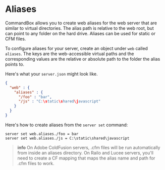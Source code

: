 # Aliases

CommandBox allows you to create web aliases for the web server that are similar to virtual directories.  The alias path is relative to the web root, but can point to any folder on the hard drive.  Aliases can be used for static or CFM files.

To configure aliases for your server, create an object under `web` called `aliases`. The keys are the web-accessible virtual paths and the corresponding values are the relative or absolute path to the folder the alias points to.

Here's what your `server.json` might look like.

```json
{
  "web" : {
    "aliases" : {
      "/foo" : "bar",
      "/js" : "C:\static\shared\javascript"
    }
  }
}
```

Here's how to create aliases from the `server set` command:

```
server set web.aliases./foo = bar
server set web.aliases./js = C:\static\shared\javascript
```

> **info** On Adobe ColdFusion servers, .cfm files will be run automatically from inside an aliases directory.  On Railo and Lucee servers, you'll need to create a CF mapping that maps the alias name and path for .cfm files to work.



